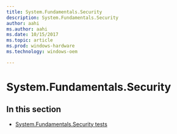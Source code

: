 ```yaml
---
title: System.Fundamentals.Security
description: System.Fundamentals.Security
author: aahi
ms.author: aahi
ms.date: 10/15/2017
ms.topic: article
ms.prod: windows-hardware
ms.technology: windows-oem

---
```


# System.Fundamentals.Security


## In this section


-   [System.Fundamentals.Security tests](system-fundamentals-security-tests.md)